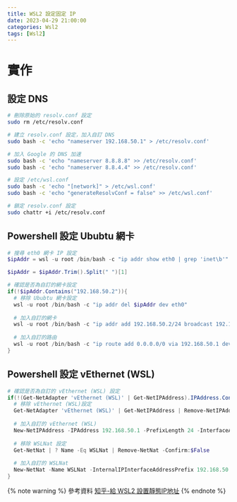 ```yaml
---
title: WSL2 設定固定 IP
date: 2023-04-29 21:00:00
categories: Wsl2
tags: [Wsl2]
---
```


# 實作

## 設定 DNS
```bash
# 刪除原始的 resolv.conf 設定
sudo rm /etc/resolv.conf

# 建立 resolv.conf 設定，加入自訂 DNS
sudo bash -c 'echo "nameserver 192.168.50.1" > /etc/resolv.conf'

# 加入 Google 的 DNS 加速
sudo bash -c 'echo "nameserver 8.8.8.8" >> /etc/resolv.conf'
sudo bash -c 'echo "nameserver 8.8.4.4" >> /etc/resolv.conf'

# 設定 /etc/wsl.conf
sudo bash -c 'echo "[network]" > /etc/wsl.conf'
sudo bash -c 'echo "generateResolvConf = false" >> /etc/wsl.conf'

# 鎖定 resolv.conf 設定
sudo chattr +i /etc/resolv.conf
```

<!--more-->

## Powershell 設定 Ububtu 網卡
```powershell
# 搜尋 eth0 網卡 IP 設定
$ipAddr = wsl -u root /bin/bash -c "ip addr show eth0 | grep 'inet\b'"

$ipAddr = $ipAddr.Trim().Split(" ")[1]

# 確認是否為自訂的網卡設定
if(!$ipAddr.Contains("192.168.50.2")){
  # 移除 Ububtu 網卡設定
  wsl -u root /bin/bash -c "ip addr del $ipAddr dev eth0"
  
  # 加入自訂的網卡
  wsl -u root /bin/bash -c "ip addr add 192.168.50.2/24 broadcast 192.168.50.255 dev eth0"
  
  # 加入自訂的路由
  wsl -u root /bin/bash -c "ip route add 0.0.0.0/0 via 192.168.50.1 dev eth0"
}
```
<!-- sudo ip addr del $(ip addr show eth0 | grep 'inet\b' | awk '{print $2}' | head -n 1) dev eth0 -->
<!-- sudo ip addr add 192.168.50.2/24 broadcast 192.168.50.255 dev eth0 -->
<!-- sudo ip route add 0.0.0.0/0 via 192.168.50.1 dev eth0 -->

## Powershell 設定 vEthernet (WSL)
```powershell
# 確認是否為自訂的 vEthernet (WSL) 設定
if(!(Get-NetAdapter 'vEthernet (WSL)' | Get-NetIPAddress).IPAddress.Contains('192.168.50.1')){
  # 移除 vEthernet (WSL)設定
  Get-NetAdapter 'vEthernet (WSL)' | Get-NetIPAddress | Remove-NetIPAddress -Confirm:$False
  
  # 加入自訂的 vEthernet (WSL)
  New-NetIPAddress -IPAddress 192.168.50.1 -PrefixLength 24 -InterfaceAlias 'vEthernet (WSL)'
  
  # 移除 WSLNat 設定
  Get-NetNat | ? Name -Eq WSLNat | Remove-NetNat -Confirm:$False
  
  # 加入自訂的 WSLNat
  New-NetNat -Name WSLNat -InternalIPInterfaceAddressPrefix 192.168.50.0/24;
}
```

{% note warning %}
參考資料
[知乎-給 WSL2 設置靜態IP地址](https://zhuanlan.zhihu.com/p/380779630)
{% endnote %}